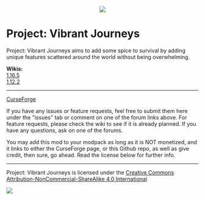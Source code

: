 <div style="text-align:center"><img src ="https://i.imgur.com/Cc6Lwpb.png" /></div>

# Project: Vibrant Journeys

Project: Vibrant Journeys aims to add some spice to survival by adding unique features scattered around the world without being overwhelming.

**Wikis:**  
[1.16.5](https://www.ordered-chaos.dev/mods/projectvibrantjourneys/)  
[1.12.2](https://github.com/OrderedChaos-Dev/ProjectVibrantJourneys/wiki)

-------------------------------------------------
[CurseForge](https://minecraft.curseforge.com/projects/project-vibrant-journeys)  

If you have any issues or feature requests, feel free to submit them here under the "issues" tab or comment on one of the forum links above.
For feature requests, please check the wiki to see if it is already planned.
If you have any questions, ask on one of the forums.

You may add this mod to your modpack as long as it is NOT monetized, and it links to either the CurseForge page, or this Github repo, as well as give credit, then sure, go ahead. Read the license below for further info.


-------------------------------------------------

Project: Vibrant Journeys is licensed under the [Creative Commons Attribution-NonCommercial-ShareAlike 4.0 International](https://creativecommons.org/licenses/by-nc-sa/4.0/)
<div><img src ="https://i.imgur.com/MbthHUt.png?1"></div>